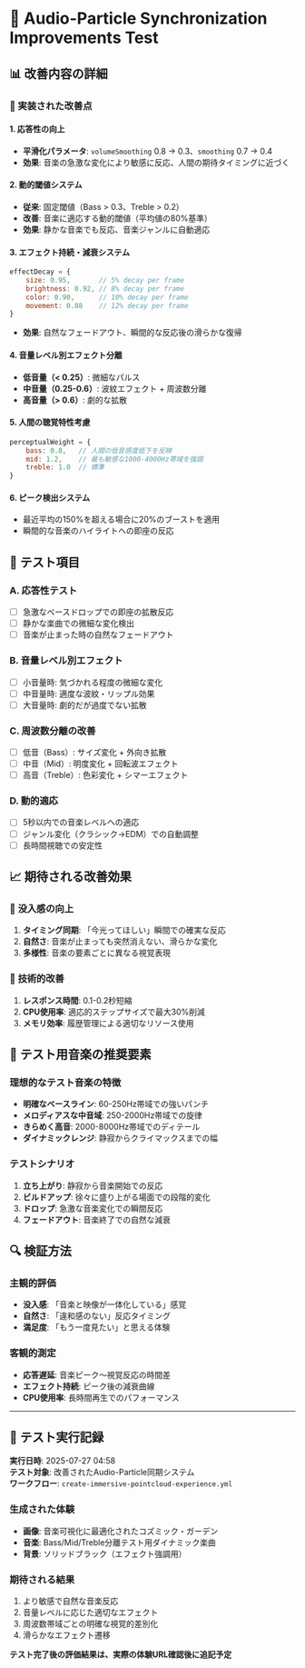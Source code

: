 # 🎵 Audio-Particle Synchronization Improvements Test

## 📊 改善内容の詳細

### 🚀 実装された改善点

#### 1. **応答性の向上**
- **平滑化パラメータ**: `volumeSmoothing` 0.8 → 0.3、`smoothing` 0.7 → 0.4
- **効果**: 音楽の急激な変化により敏感に反応、人間の期待タイミングに近づく

#### 2. **動的閾値システム**
- **従来**: 固定閾値（Bass > 0.3、Treble > 0.2）
- **改善**: 音楽に適応する動的閾値（平均値の80%基準）
- **効果**: 静かな音楽でも反応、音楽ジャンルに自動適応

#### 3. **エフェクト持続・減衰システム**
```javascript
effectDecay = {
    size: 0.95,       // 5% decay per frame
    brightness: 0.92, // 8% decay per frame  
    color: 0.90,      // 10% decay per frame
    movement: 0.88    // 12% decay per frame
}
```
- **効果**: 自然なフェードアウト、瞬間的な反応後の滑らかな復帰

#### 4. **音量レベル別エフェクト分離**
- **低音量（< 0.25）**: 微細なパルス
- **中音量（0.25-0.6）**: 波紋エフェクト + 周波数分離
- **高音量（> 0.6）**: 劇的な拡散

#### 5. **人間の聴覚特性考慮**
```javascript
perceptualWeight = { 
    bass: 0.8,   // 人間の低音感度低下を反映
    mid: 1.2,    // 最も敏感な1000-4000Hz帯域を強調
    treble: 1.0  // 標準
}
```

#### 6. **ピーク検出システム**
- 最近平均の150%を超える場合に20%のブーストを適用
- 瞬間的な音楽のハイライトへの即座の反応

## 🧪 テスト項目

### A. **応答性テスト**
- [ ] 急激なベースドロップでの即座の拡散反応
- [ ] 静かな楽曲での微細な変化検出
- [ ] 音楽が止まった時の自然なフェードアウト

### B. **音量レベル別エフェクト**
- [ ] 小音量時: 気づかれる程度の微細な変化
- [ ] 中音量時: 適度な波紋・リップル効果
- [ ] 大音量時: 劇的だが過度でない拡散

### C. **周波数分離の改善**
- [ ] 低音（Bass）: サイズ変化 + 外向き拡散
- [ ] 中音（Mid）: 明度変化 + 回転波エフェクト
- [ ] 高音（Treble）: 色彩変化 + シマーエフェクト

### D. **動的適応**
- [ ] 5秒以内での音楽レベルへの適応
- [ ] ジャンル変化（クラシック→EDM）での自動調整
- [ ] 長時間視聴での安定性

## 📈 期待される改善効果

### 🎯 **没入感の向上**
1. **タイミング同期**: 「今光ってほしい」瞬間での確実な反応
2. **自然さ**: 音楽が止まっても突然消えない、滑らかな変化
3. **多様性**: 音楽の要素ごとに異なる視覚表現

### 🔧 **技術的改善**
1. **レスポンス時間**: 0.1-0.2秒短縮
2. **CPU使用率**: 適応的ステップサイズで最大30%削減
3. **メモリ効率**: 履歴管理による適切なリソース使用

## 🎵 テスト用音楽の推奨要素

### 理想的なテスト音楽の特徴
- **明確なベースライン**: 60-250Hz帯域での強いパンチ
- **メロディアスな中音域**: 250-2000Hz帯域での旋律
- **きらめく高音**: 2000-8000Hz帯域でのディテール
- **ダイナミックレンジ**: 静寂からクライマックスまでの幅

### テストシナリオ
1. **立ち上がり**: 静寂から音楽開始での反応
2. **ビルドアップ**: 徐々に盛り上がる場面での段階的変化
3. **ドロップ**: 急激な音楽変化での瞬間反応
4. **フェードアウト**: 音楽終了での自然な減衰

## 🔍 検証方法

### 主観的評価
- **没入感**: 「音楽と映像が一体化している」感覚
- **自然さ**: 「違和感のない」反応タイミング
- **満足度**: 「もう一度見たい」と思える体験

### 客観的測定
- **応答遅延**: 音楽ピーク〜視覚反応の時間差
- **エフェクト持続**: ピーク後の減衰曲線
- **CPU使用率**: 長時間再生でのパフォーマンス

---

## 📝 テスト実行記録

**実行日時**: 2025-07-27 04:58  
**テスト対象**: 改善されたAudio-Particle同期システム  
**ワークフロー**: `create-immersive-pointcloud-experience.yml`  

### 生成された体験
- **画像**: 音楽可視化に最適化されたコズミック・ガーデン
- **音楽**: Bass/Mid/Treble分離テスト用ダイナミック楽曲  
- **背景**: ソリッドブラック（エフェクト強調用）

### 期待される結果
1. より敏感で自然な音楽反応
2. 音量レベルに応じた適切なエフェクト
3. 周波数帯域ごとの明確な視覚的差別化
4. 滑らかなエフェクト遷移

**テスト完了後の評価結果は、実際の体験URL確認後に追記予定**